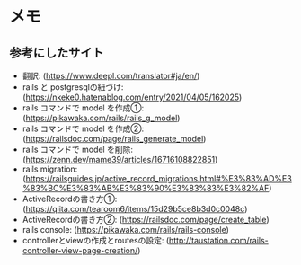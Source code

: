 # メモ 

## 参考にしたサイト

* 翻訳: (<https://www.deepl.com/translator#ja/en/>)
* rails と postgresqlの紐づけ: (<https://nkeke0.hatenablog.com/entry/2021/04/05/162025>)
* rails コマンドで model を作成①: (<https://pikawaka.com/rails/rails_g_model>)
* rails コマンドで model を作成②: (<https://railsdoc.com/page/rails_generate_model>)
* rails コマンドで model を削除: (<https://zenn.dev/mame39/articles/16716108822851>)
* rails migration: (<https://railsguides.jp/active_record_migrations.html#%E3%83%AD%E3%83%BC%E3%83%AB%E3%83%90%E3%83%83%E3%82%AF>)
* ActiveRecordの書き方①: (<https://qiita.com/tearoom6/items/15d29b5ce8b3d0c0048c>)
* ActiveRecordの書き方②: (<https://railsdoc.com/page/create_table>)
* rails console: (<https://pikawaka.com/rails/rails-console>)
* controllerとviewの作成とroutesの設定: (<http://taustation.com/rails-controller-view-page-creation/>)